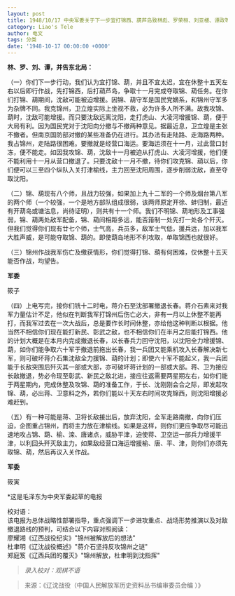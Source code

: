 ```yaml
---
layout: post
title: 1948/10/17 中央军委关于下一步宜打锦西、葫芦岛致林彪、罗荣桓、刘亚楼、谭政等电
category: Liao's Tele
author: 电文
tags: 分类
date: '1948-10-17 00:00:00 +0000'
---
```

**林、罗、刘、谭，并告东北局：**

（一）你们下一步行动，我们认为宜打锦、葫，并且不宜太迟，宜在休整十五天左右以后即行作战，先打锦西，后打葫芦岛，争取十一月完成夺取锦、葫任务。在你们打锦、葫期间，沈敌可能被迫增援。因锦、葫守军是国民党嫡系，和锦州守军多为杂牌不同。我克锦州，卫立煌实际上坐视不救，必为许多人所不满。故我攻锦、葫时，沈敌可能增援。而只要沈敌远离沈阳，走打虎山、大凌河增援锦、葫，便于大局有利。因为国民党对于沈阳向分撤与不撤两种意见。据最近息，卫立煌是主张不撤者。但南京国防部对撤的某些准备仍在进行。其办法有走陆路、走海路两种。我占锦州，走陆路很困难。要撤就是经营口海运。要海运须在十一月，过此营口封冻，便不能走。如因我攻锦、葫，沈敌十一月被迫从打虎山、大凌河增援，他们便不能利用十一月从营口撤退了。只要沈敌十一月不撤，待你们攻克锦、葫以后，你们便可以三至四个纵队入关打津榆线，主力回至沈阳周围，逐步削弱沈敌，直至夺取沈阳。

（二）锦、葫现有八个师，且战力较强，如果加上九十二军的一个师及烟台第八军的两个师（一个较强，一个是地方部队组成很弱，该两师原定开徐、蚌归制，最近有开葫岛或塘沽息，尚待证明），则共有十一个师。我们不明锦、葫地形及工事强弱，锦、葫两处敌军配备，锦、葫间相距多远，能否箝制一处先打一处各个歼灭。但我们觉得你们现有廿七个师，士气高，兵员多，敌军士气低，援兵远，加以我军大胜声威，是可能夺取锦、葫的。即使葫岛地形不利攻取，单取锦西也就很好。

（三）锦州作战我军伤亡及缴获情形，你们觉得打锦、葫有何困难，仅休整十五天能否作战，均望告。

**军委**

筱子

（四）上电写完，接你们铣十二时电，蒋介石至沈部署撤退长春。蒋介石素来对我军力量估计不足，他似在判断我军打锦州后伤亡必大，非有一月以上休整不能再打，而我军过去在一次大战后，总是要作长时间休整，亦给他这种判断以根据。他当然不相信你们现在能打新民、彰武之敌，也不相信你们在半月之后能打锦西。他的计划大概是在本月内完成撤退长春，以长春兵力回守沈阳，以沈阳全力增援锦、葫，如你们能争取六十军于撤退前拖出长春，我一兵团又能乘机攻入长春解决新七军，则可破坏蒋介石集沈敌全力援锦、葫的计划；即使六十军不能起义，我一兵团能于长敌突围后歼灭其一部或大部，亦可破坏蒋计划的一部或大部。蒋、卫为接应长敌撤退，势必令现至彰武、新民之敌北进，接应往返需要两星期左右，如你们能于两星期内，完成休整及攻锦、葫的准备工作，于长、沈刚刚会合之际，即发起攻锦、葫，必出蒋、卫意料之外，若你们能以十天左右时间攻克锦西，则沈阳增援必难赶到。

（五）有一种可能是蒋、卫将长敌接出后，放弃沈阳，全军走路南撤，向你们压迫，企图重占锦州，而将主力放在津榆线。如果是这样，则你们更应争取尽可能迅速地攻占锦、葫、榆、滦、唐诸点，威胁平津，迫使蒋、卫空运一部兵力增援平津，以利回头歼灭敌主力。如果敌经营口海运增援榆、唐、平、津，则你们亦须先取锦、葫，然后再议入关作战。

**军委**

筱寅

*这是毛泽东为中央军委起草的电报

校对语：
<br/>
该电报为总体战略性部署指导，重点强调下一步进攻重点、战场形势推演以及对敌撤退路线的预判，可结合以下内容对照阅读：
<br/>
廖耀湘《辽西战役纪实》"锦州被解放后的想法"
<br/>
杜聿明《辽沈战役概述》"蒋介石坚持反攻锦州之谜"
<br/>
郑庭笈《辽西兵团的覆灭》"锦州解放，杜聿明到沈指挥"



> *录入校对：观棋不语*

> 来源：《辽沈战役（中国人民解放军历史资料丛书编审委员会编 ）》
